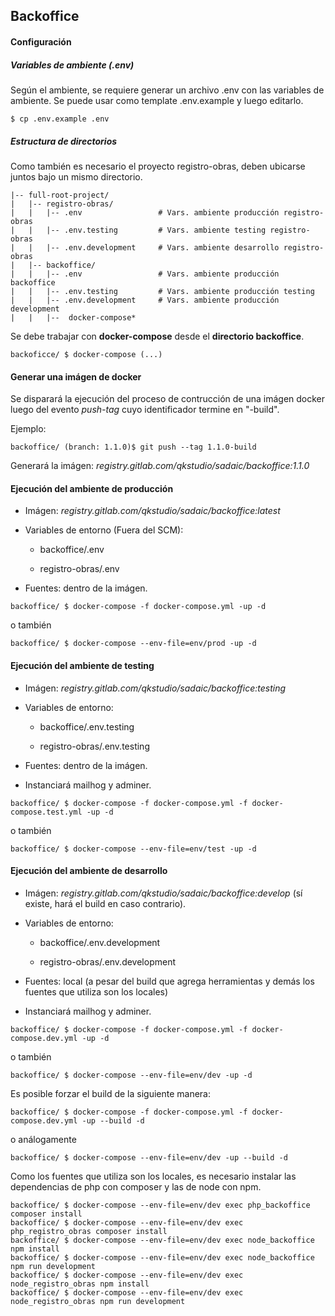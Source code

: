 ## Backoffice

#### Configuración

##### Variables de ambiente (.env)

Según el ambiente, se requiere generar un archivo .env con las variables de ambiente. Se puede usar como template .env.example y luego editarlo.

```
$ cp .env.example .env
```

##### Estructura de directorios

Como también es necesario el proyecto registro-obras, deben ubicarse juntos bajo un mismo directorio.

```
|-- full-root-project/
|   |-- registro-obras/
|   |   |-- .env                 # Vars. ambiente producción registro-obras
|   |   |-- .env.testing         # Vars. ambiente testing registro-obras
|   |   |-- .env.development     # Vars. ambiente desarrollo registro-obras
|   |-- backoffice/
|   |   |-- .env                 # Vars. ambiente producción backoffice
|   |   |-- .env.testing         # Vars. ambiente producción testing
|   |   |-- .env.development     # Vars. ambiente producción development
|   |   |--  docker-compose*
```

Se debe trabajar con **docker-compose** desde el **directorio backoffice**.

```
backoficce/ $ docker-compose (...)
```

#### Generar una imágen de docker

Se disparará la ejecución del proceso de contrucción de una imágen docker luego del evento _push-tag_ cuyo identificador termine en "-build".

Ejemplo:

```
backoffice/ (branch: 1.1.0)$ git push --tag 1.1.0-build 
```

Generará la imágen: _registry.gitlab.com/qkstudio/sadaic/backoffice:1.1.0_

#### Ejecución del ambiente de producción

- Imágen: _registry.gitlab.com/qkstudio/sadaic/backoffice:latest_

- Variables de entorno (Fuera del SCM):  

    - backoffice/.env 
    
    - registro-obras/.env

- Fuentes: dentro de la imágen.

```
backoffice/ $ docker-compose -f docker-compose.yml -up -d 
```

o también

```
backoffice/ $ docker-compose --env-file=env/prod -up -d 
```

#### Ejecución del ambiente de testing

- Imágen: _registry.gitlab.com/qkstudio/sadaic/backoffice:testing_  

- Variables de entorno: 

    - backoffice/.env.testing
    
    - registro-obras/.env.testing

- Fuentes: dentro de la imágen.

- Instanciará mailhog y adminer.

```
backoffice/ $ docker-compose -f docker-compose.yml -f docker-compose.test.yml -up -d 
```

o también

```
backoffice/ $ docker-compose --env-file=env/test -up -d 
```

#### Ejecución del ambiente de desarrollo

- Imágen: _registry.gitlab.com/qkstudio/sadaic/backoffice:develop_ (sí existe, hará el build en caso contrario).

- Variables de entorno: 

    - backoffice/.env.development
    
    - registro-obras/.env.development

- Fuentes: local (a pesar del build que agrega herramientas y demás los fuentes que utiliza son los locales)

- Instanciará mailhog y adminer.

```
backoffice/ $ docker-compose -f docker-compose.yml -f docker-compose.dev.yml -up -d 
```

o también

```
backoffice/ $ docker-compose --env-file=env/dev -up -d 
```

Es posible forzar el build de la siguiente manera:

```
backoffice/ $ docker-compose -f docker-compose.yml -f docker-compose.dev.yml -up --build -d 
```

o análogamente

```
backoffice/ $ docker-compose --env-file=env/dev -up --build -d 
```

Como los fuentes que utiliza son los locales, es necesario instalar las dependencias de php con composer y las de node con npm.

```
backoffice/ $ docker-compose --env-file=env/dev exec php_backoffice composer install
backoffice/ $ docker-compose --env-file=env/dev exec php_registro_obras composer install
backoffice/ $ docker-compose --env-file=env/dev exec node_backoffice npm install
backoffice/ $ docker-compose --env-file=env/dev exec node_backoffice npm run development
backoffice/ $ docker-compose --env-file=env/dev exec node_registro_obras npm install
backoffice/ $ docker-compose --env-file=env/dev exec node_registro_obras npm run development
```